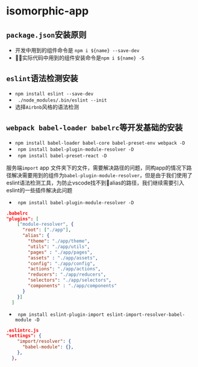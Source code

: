 # isomorphic-app
``package.json``安装原则
---------
- 开发中用到的组件命令是 ```npm i ${name} --save-dev``` 
- 实际代码中用到的组件安装命令是```npm i ${name} -S```

```eslint```语法检测安装
------------
- ```npm install eslint --save-dev```
- ``` ./node_modules/.bin/eslint --init```
- 选择```Airbnb```风格的语法检测

```webpack babel-loader babelrc```等开发基础的安装
-------------
- ```npm install babel-loader babel-core babel-preset-env webpack -D```
- ``` npm install babel-plugin-module-resolver -D```
- ``` npm install babel-preset-react -D```

服务端```import``` app 文件夹下的文件，需要解决路径的问题，同构app的情况下路径解决需要用到的组件为```babel-plugin-module-resolver```，但是由于我们使用了eslint语法检测工具，为防止vscode找不到alias的路径，我们继续需要引入eslint的一些插件解决此问题
- ``` npm install babel-plugin-module-resolver -D```
```JSON
.babelrc
"plugins": [
    ["module-resolver", {
      "root": ["./app"],
      "alias": {
        "theme": "./app/theme",
        "utils": "./app/utils",
        "pages" : "./app/pages",
        "assets" : "./app/assets",
        "config": "./app/config",
        "actions": "./app/actions",
        "reducers": "./app/reducers",
        "selectors": "./app/selectors",
        "components" : "./app/components"
      }
    }]
  ]
```
- ``` npm install eslint-plugin-import eslint-import-resolver-babel-module -D```
```JSON
.eslintrc.js
"settings": {
    "import/resolver": {
      "babel-module": {},
    },
  },
```
